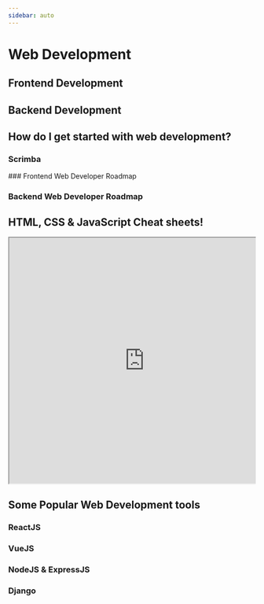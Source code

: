 ```yaml
---    
sidebar: auto
---      
```


# Web Development

## Frontend Development
<LevelWithButton desc="Frontend Development is the process of implementing user interfaces for web applications. As a frontend developer, you create the portion of the website that people interact with and ensure that the design requirements for you application are met" link="https://frontendmasters.com/books/front-end-handbook/2018/what-is-a-FD.html" button="Learn more about it here!" image="https://invexi.com/wp-content/uploads/2015/06/frontend.jpg"/>

## Backend Development
<LevelWithButton :imageRight="false" desc="Backend Development is the process of developing the business logic and functionality of your tool. As a backend developer, your responsibility is to write clean and scalable code which allows the transfer of data between the web browser and database server as per your application's description. Usually, this involves working with databases to store data from users which is then extracted from the database and used in other parts of the application" link="https://learntocodewith.me/posts/backend-development/" button="Learn more about backend development!" image="https://www.thebalancecareers.com/thmb/934mZp4W5j4MSCHusNcXGY0MXI8=/1500x1000/filters:fill(auto,1)/backenddeveloper-2502825a14ff440eb775dc4244e7ed4d.png"/>

## How do I get started with web development?

### Scrimba

<LevelWithButton  desc="Scrimba is a next-generation platform for learning how to code. Scrimba's screencasts enable you to interact with the code directly in the player. This way, you'll have more fun and learn faster." image="https://scrimba.com/static/art/castcover.png" button="Start Learning" link="https://scrimba.com" />
### Frontend Web Developer Roadmap

<LevelWithButton :imageRight="false"  desc="A community-created roadmap for modern frontend web development." image="/images/frontend-roadmap.png" button="Check it out!" link="https://roadmap.sh/frontend" />

### Backend Web Developer Roadmap

<LevelWithButton desc="A community-created roadmap for modern backend web development." image="/images/backend-roadmap.png" button="Check it out!" link="https://roadmap.sh/backend" />

## HTML, CSS & JavaScript Cheat sheets!
<div class="scrolling-wrapper">
<div class="scroll-child">
<iframe src="https://lifeyourway.net/printables/blogging-html-cheat-sheet.pdf" width="550px" height="500px"></iframe>
</div>
<div class="scroll-child">
<iframe src="https://courses.cs.washington.edu/courses/cse154/16sp/cheat-sheets/css-cheat-sheet.pdf" width="580px" height="500px"></iframe>
</div>
  <div class="scroll-child">
   <iframe src="https://cheatography.com/davechild/cheat-sheets/javascript/pdf/" width="600px" height="500px"></iframe>
  </div>
</div>

<style scoped>                                                                                                          
.scrolling-wrapper {                                                                                                      
display: flex;                                                                                                          
flex-wrap: nowrap;                                                                                                      
overflow-x: auto;                                                                                                                                                                                                                             
}                                                                                                                       
.scroll-child {                                                                                                             
flex: 0 0 auto;                                                                                                        
 margin-right: 36px;                                                                                                     
font-size: 24px                                                                                                       
}                                                                                                                     
</style>                                                                                                                                 

## Some Popular Web Development tools 

### ReactJS

<LevelWithButton desc="ReactJS is a frontend library created by facebook to help create modern and responsive UIs. It's one of the most well-known frameworks out there and is really easy to learn! Checkout this tutorial!" button="Get started with ReactJS!" link="https://reactjs.org/tutorial/tutorial.html" image="https://miro.medium.com/max/900/1*EntHChgUyirgbZ9A3zTxkA.png" />

### VueJS
<LevelWithButton :imageRight="false" desc="Another well-known UI framework is VueJS. The hacklab has composed for you a comprehensive resource page to help you get started with VueJS." link="https://utmhacklab.tech/resources/vue/" button="Get Started with VueJS!" image="https://octref.gallerycdn.vsassets.io/extensions/octref/vetur/0.24.0/1583367754374/Microsoft.VisualStudio.Services.Icons.Default" />

### NodeJS & ExpressJS
<LevelWithButton desc="NodeJS is probably the up and coming backend development tool of the decade. ExpressJS is a backend framework built on NodeJS. They are easily integrable with any frontend framework and are extremely easy to learn if you have only done frontend development in the past" link="https://www.guru99.com/node-js-express.html" button="Let's get started!" image="https://miro.medium.com/max/365/1*Jr3NFSKTfQWRUyjblBSKeg.png"/>

### Django
<LevelWithButton :imageRight="false" desc="Django is a Python-based web framework. Django is becoming extremely popula due to python being the default language for most Machine Learning developers. Django is a very comprehensive and advanced tool, but if you plan to do data analytic and machine learning with your web application, Django might be a framework you may want to consider." link="https://realpython.com/tutorials/django/" button="Get started with Django" image="https://www.sayonetech.com/media/uploads/zinnia/Python-Django-Web-Development.jpg" />
